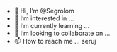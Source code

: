- 👋 Hi, I’m @Segrolom
- 👀 I’m interested in ...
- 🌱 I’m currently learning ...
- 💞️ I’m looking to collaborate on ...
- 📫 How to reach me ...
seruj
<!---
Segrolom/Segrolom is a ✨ special ✨ repository because its `README.md` (this file) appears on your GitHub profile.
You can click the Preview link to take a look at your changes.
--->
